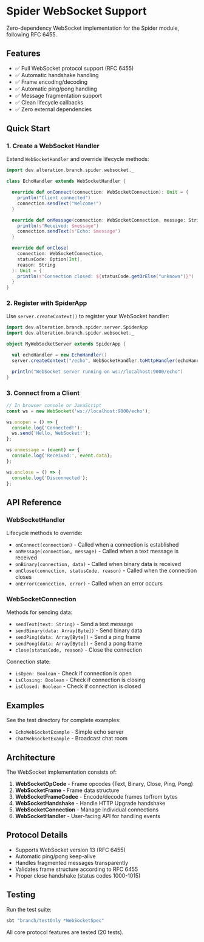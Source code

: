 # Spider WebSocket Support

Zero-dependency WebSocket implementation for the Spider module, following RFC 6455.

## Features

- ✅ Full WebSocket protocol support (RFC 6455)
- ✅ Automatic handshake handling
- ✅ Frame encoding/decoding
- ✅ Automatic ping/pong handling
- ✅ Message fragmentation support
- ✅ Clean lifecycle callbacks
- ✅ Zero external dependencies

## Quick Start

### 1. Create a WebSocket Handler

Extend `WebSocketHandler` and override lifecycle methods:

```scala
import dev.alteration.branch.spider.websocket._

class EchoHandler extends WebSocketHandler {

  override def onConnect(connection: WebSocketConnection): Unit = {
    println("Client connected")
    connection.sendText("Welcome!")
  }

  override def onMessage(connection: WebSocketConnection, message: String): Unit = {
    println(s"Received: $message")
    connection.sendText(s"Echo: $message")
  }

  override def onClose(
    connection: WebSocketConnection,
    statusCode: Option[Int],
    reason: String
  ): Unit = {
    println(s"Connection closed: ${statusCode.getOrElse("unknown")}")
  }
}
```

### 2. Register with SpiderApp

Use `server.createContext()` to register your WebSocket handler:

```scala
import dev.alteration.branch.spider.server.SpiderApp
import dev.alteration.branch.spider.websocket._

object MyWebSocketServer extends SpiderApp {

  val echoHandler = new EchoHandler()
  server.createContext("/echo", WebSocketHandler.toHttpHandler(echoHandler))

  println("WebSocket server running on ws://localhost:9000/echo")
}
```

### 3. Connect from a Client

```javascript
// In browser console or JavaScript
const ws = new WebSocket('ws://localhost:9000/echo');

ws.onopen = () => {
  console.log('Connected!');
  ws.send('Hello, WebSocket!');
};

ws.onmessage = (event) => {
  console.log('Received:', event.data);
};

ws.onclose = () => {
  console.log('Disconnected');
};
```

## API Reference

### WebSocketHandler

Lifecycle methods to override:

- `onConnect(connection)` - Called when a connection is established
- `onMessage(connection, message)` - Called when a text message is received
- `onBinary(connection, data)` - Called when binary data is received
- `onClose(connection, statusCode, reason)` - Called when the connection closes
- `onError(connection, error)` - Called when an error occurs

### WebSocketConnection

Methods for sending data:

- `sendText(text: String)` - Send a text message
- `sendBinary(data: Array[Byte])` - Send binary data
- `sendPing(data: Array[Byte])` - Send a ping frame
- `sendPong(data: Array[Byte])` - Send a pong frame
- `close(statusCode, reason)` - Close the connection

Connection state:

- `isOpen: Boolean` - Check if connection is open
- `isClosing: Boolean` - Check if connection is closing
- `isClosed: Boolean` - Check if connection is closed

## Examples

See the test directory for complete examples:

- `EchoWebSocketExample` - Simple echo server
- `ChatWebSocketExample` - Broadcast chat room

## Architecture

The WebSocket implementation consists of:

1. **WebSocketOpCode** - Frame opcodes (Text, Binary, Close, Ping, Pong)
2. **WebSocketFrame** - Frame data structure
3. **WebSocketFrameCodec** - Encode/decode frames to/from bytes
4. **WebSocketHandshake** - Handle HTTP Upgrade handshake
5. **WebSocketConnection** - Manage individual connections
6. **WebSocketHandler** - User-facing API for handling events

## Protocol Details

- Supports WebSocket version 13 (RFC 6455)
- Automatic ping/pong keep-alive
- Handles fragmented messages transparently
- Validates frame structure according to RFC 6455
- Proper close handshake (status codes 1000-1015)

## Testing

Run the test suite:

```bash
sbt "branch/testOnly *WebSocketSpec"
```

All core protocol features are tested (20 tests).
